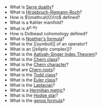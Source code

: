-   What is [Serre duality](Serre%20duality)?
-   What is [Hirzebruch-Riemann-Roch](Hirzebruch-Riemann-Roch)?
-   How is $\\mathcal{O}(n)$ defined?
-   What is a Kahler manifold?
-   What is $A^{p, q}$?
-   How is Dolbeaut cohomology defined?
-   What is [Noether's formula](Noether's%20formula)?
-   What is the [[symboll]] of an operator?
-   What is an [[elliptic complex]]?
-   What is the [Aatiyah-Singer Index Theorem](Aatiyah-Singer%20Index%20Theorem)?
-   What is the [Chern class](Chern%20class)?
-   What is the [Chern character](Chern%20character)?
-   What are [Chern roots](Chern%20roots)?
-   What is the [Todd class](Todd%20class)?
-   What is the [Euler class](Euler%20class.md)?
-   What is the [Laplacian](Laplacian)?
-   What is a [Hermitian metric](Hermitian%20metric)?
-   What is the [Hodge star](Hodge%20star)?
-   What is the [genus formula](genus%20formula)?